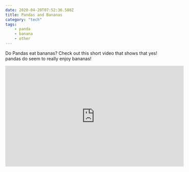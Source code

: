 ```yaml
---
date: 2020-04-20T07:52:36.588Z
title: Pandas and Bananas
category: "tech"
tags:
    - panda
    - banana
    - other
---
```


Do Pandas eat bananas? Check out this short video that shows that yes! pandas do
seem to really enjoy bananas!

<iframe width="560" height="315" src="https://www.youtube.com/embed/4SZl1r2O_bY" frameborder="0" allowfullscreen></iframe>